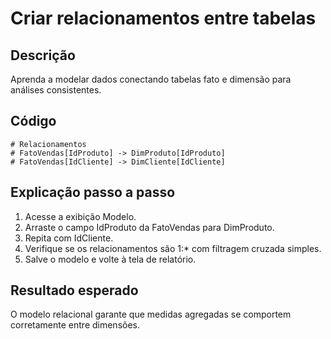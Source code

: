 # Criar relacionamentos entre tabelas

## Descrição
Aprenda a modelar dados conectando tabelas fato e dimensão para análises consistentes.

## Código
```text
# Relacionamentos
# FatoVendas[IdProduto] -> DimProduto[IdProduto]
# FatoVendas[IdCliente] -> DimCliente[IdCliente]
```

## Explicação passo a passo
1. Acesse a exibição Modelo.
2. Arraste o campo IdProduto da FatoVendas para DimProduto.
3. Repita com IdCliente.
4. Verifique se os relacionamentos são 1:* com filtragem cruzada simples.
5. Salve o modelo e volte à tela de relatório.

## Resultado esperado
O modelo relacional garante que medidas agregadas se comportem corretamente entre dimensões.

